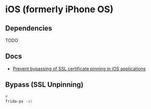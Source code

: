 # iOS (formerly iPhone OS)

<!--
jailbroken iOS -> https://build.frida.re/
-->

## Dependencies

TODO

## Docs

- [Prevent bypassing of SSL certificate pinning in iOS applications](https://guardsquare.com/blog/ios-ssl-certificate-pinning-bypassing)

<!--
https://www.kodeco.com/1484288-preventing-man-in-the-middle-attacks-in-ios-with-ssl-pinning
https://github.com/rodolfomarianocy/Tricks-Pentesting-Android-and-IOS-Applications/blob/main/README.md
https://oleksandr-stepanov.medium.com/ssl-pinning-with-alamofire-5-538ad7b8ee0f
https://medium.com/@Shubhransh-Gupta/ios-ssl-pinning-with-alamofire-making-ios-app-more-secured-400023cce917
https://spaceraccoon.dev/from-checkra1n-to-frida-ios-app-pentesting-quickstart-on-ios-13/
https://github.com/skavenger2/TopicNotes/blob/main/Mobile/jailbreak-detection-bypasses.md
https://www.cyberlands.io/sslpinningbypassios
https://www.appknox.com/blog/bypass-ssl-pinning-in-ios-app
https://redfoxsec.com/blog/ios-ssl-pinning-bypass/
https://developer.apple.com/news/?id=g9ejcf8y
https://appinventiv.com/blog/ssl-pinning-in-ios-app/
https://medium.com/trendyol-tech/securing-ios-applications-with-ssl-pinning-38d551945306
https://markovate.com/blog/ssl-pinning-for-ios-apps/
-->

## Bypass (SSL Unpinning)

```sh
#
frida-ps -ai
```

<!--
ios jailbreak disable
-->
